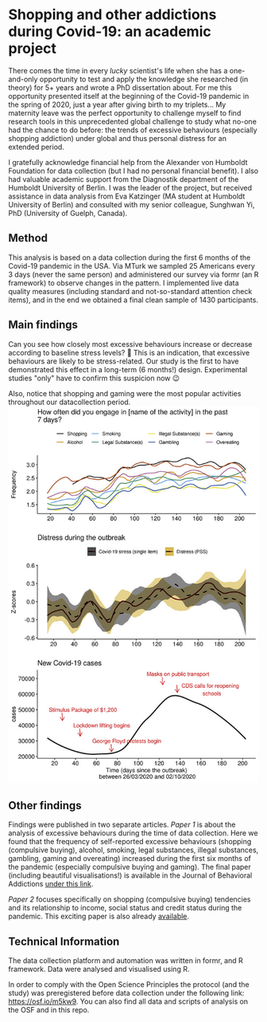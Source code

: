 # Shopping and other addictions during Covid-19: an academic project

There comes the time in every *lucky* scientist's life when she has a one-and-only opportunity to test and apply the knowledge she researched (in theory) for 5+ years and wrote a PhD dissertation about. For me this opportunity presented itself at the beginning of the Covid-19 pandemic in the spring of 2020, just a year after giving birth to my triplets... My maternity leave was the perfect opportunity to challenge myself to find research tools in this unprecedented global challenge to study what no-one had the chance to do before: the trends of excessive behaviours (especially shopping addiction) under global and thus personal distress for an extended period. 

I gratefully acknowledge financial help  from the Alexander von Humboldt Foundation for data collection (but I had no personal financial benefit). I also had valuable academic support from the Diagnostik department of the Humboldt University of Berlin. I was the leader of the project, but received assistance in data analysis from Eva Katzinger (MA student at Humboldt University of Berlin) and consulted with my senior colleague, Sunghwan Yi, PhD (University of Guelph, Canada).

## Method
This analysis is based on a data collection during the first 6 months of the Covid-19 pandemic in the USA. Via MTurk we sampled 25 Americans every 3 days (never the same person) and administered our survey via formr (an R framework) to observe changes in the pattern. I implemented live data quality measures (including standard and not-so-standard attention check items), and in the end we obtained a final clean sample of 1430 participants.   

## Main findings
Can you see how closely most excessive behaviours increase or decrease according to baseline stress levels? 🤔  This is an indication, that excessive behaviours are likely to be stress-related. Our study is the first to have demonstrated this effect in a long-term (6 months!) design. Experimental studies "only" have to confirm this suspicion now :wink: 

Also, notice that shopping and gaming were the most popular activities throughout our datacollection period.
![img](covid_excessive_behav_timeline.jpg)

## Other findings
Findings were published in two separate articles. *Paper 1* is about the analysis of excessive behaviours during the time of data collection. Here we found that the frequency of self-reported excessive behaviours (shopping (compulsive buying), alcohol, smoking, legal substances, illegal substances, gambling, gaming and overeating) increased during the first six months of the pandemic (especially compulsive buying and gaming). The final paper (including beautiful visualisations!) is available in the Journal of Behavioral Addictions [under this link](https://akjournals.com/view/journals/2006/10/4/article-p912.xml?body=pdf-23898).  
 
*Paper 2* focuses specifically on shopping (compulsive buying) tendencies and its relationship to income, social status and credit status during the pandemic. This exciting paper is also already [available](https://www.ncbi.nlm.nih.gov/pmc/articles/PMC9109632/pdf/jba-11-088.pdf). 


## Technical Information
The data collection platform and automation was written in formr, and R framework. Data were analysed and visualised using R.

In order to comply with the Open Science Principles the protocol (and the study) was preregistered before data collection under the following link: https://osf.io/m5kw9. You can also find all data and scripts of analysis on the OSF and in this repo. 